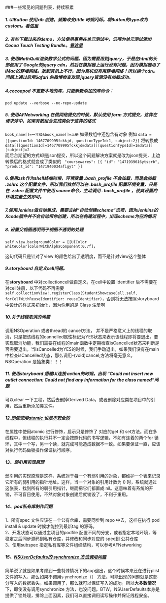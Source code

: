 ###一些常见的问题列表，持续积累
##### 1. UIButton 使用xib 创建，频繁改变tittle 时候闪烁。将Button的type改为 custom。[看这里](http://stackoverflow.com/questions/18946490/how-to-stop-unwanted-uibutton-animation-on-title-change)

##### 2. 有些下载过来的demo，方法使用事例在单元测试中，记得为单元测试添加Cocoa Touch Testing Bundle。[看这里](http://stackoverflow.com/questions/31794989/cant-add-unit-tests-to-existing-ios-app)

##### 3. 使用MathQuill渲染数学公式的问题。因为需要用到jquery，于是在html的头部使用了 Google的jquery cdn，然后在模拟器上运行没有问题，因为模拟器用了iMac的穿墙网络。放到真机上不行，因为真机没有用穿墙网络！所以换个cdn。问题上通过启用Safari 的微博检查发现 jquery资源没有加载成功。

##### 4.cocoapod 不更新本地的库，只更新新添加的库命令：    
`pod update --verbose --no-repo-update`

##### 5. 使用AFNetworking 在做网络提交的时候，默认使用 form 方式提交，这样在请求体中，如果有数组会变成类似于这样的格式 
`book_name[]=一年级&book_name[]=上册`
如果数组中还包含有对象 例如 `data =[{questionId: 1467709995fckkjd, questionTypeId:1, subject:2}]` 将转换成 `data[][questionId]=1467709995fckkjd&data[][questionTypeId]=1&data[][subject]=2`   
而后台期望的方式却是json提交，所以这个问题解决方案就是改为json提交，上边转换后的格式就变成了类似的 ` "coursewares": [{
		"id": "1471939616ytscrb",
		"product_id": "1471940034afigyt"
	}]`    
	
##### 6.使用zsh作为shell终端时候，环境变量 .bash_profile 不会加载，而是会加载 .zshrc 这个配置文件，所以我们依然可以在 .bash_profile 配置环境变量，只是在 .zshrc 配置文件中使用 source命令，主动调用 . bash_profile ，使其设置的环境变量生效即可。

##### 7.使用Jenkins做自动集成，需要去掉“自动创建scheme”选项，因为Jenkins的Xcode插件并不会自动帮你创建，所以在构建过程中，出现scheme为空的情况

##### 8. 设置父视图透明而子视图不透明的处理
 `self.view.backgroundColor = [[UIColor whiteColor]colorWithAlphaComponent:0.7f];`     
 
 这句代码只是针对了view 的颜色给出了透明度，而不是针对view这个整体
 
##### 9.storyboard 自定义cell问题。
在**storyboard** 中对collectioncell做自定义，在cell中设置 Identifier 后不需要在对cell注册，以下代码不再需要  `self.collectionView!.registerClass(StudentShowcaseCell.self, forCellWithReuseIdentifier: reuseIdentifier)`，否则将无法按照storyboard中设计的样式来初始化，因为你用的是 Class 注册啊

##### 10.关于线程取消的问题
调用NSOperation 或者thread的 cancel方法， 并不是严格意义上的线程的取消，只是把该线程的cannelled属性标记为YES状态来表示该线程即将要退出。要实现取消功能，我们需要在线程的main函数中定期检查isCancelled状态来判断是否需要退出，当isCancelled为YES的时候，我们手动退出，如果我们没有在main中检查isCancelled状态，那么调用-(void)cancel;方法将毫无意义。NSOperation 是抽象类！！！

##### 11. 使用storyboard 搭建UI连接 action的时候，出现 “Could not insert new outlet connection: Could not find any information for the class named”问题    
可以clear 一下工程，然后去删掉Derived Data，或者删除对应类在项目中的引用，然后重新添加类文件。

##### 12.[即使使用atomic 也是不安全的](http://mrpeak.cn/blog/ios-thread-safety/)
在属性中使用atomic 进行修饰，启示只是修饰了 对应的get 和 set方法。而在多线程中，但线程的执行并不一定会按照代码的书写逻辑，不如有连着的两个for 循环，其中一个写，另一个读，就完成可能造成数据不一致。如果要保证一直，应该对执行代码做锁操作保证执行顺序。

##### 13、弱引用实现原理
弱引用的实现原理是这样，系统对于每一个有弱引用的对象，都维护一个表来记录它所有的弱引用的指针地址。这样，当一个对象的引用计数为 0 时，系统就通过这张表，找到所有的弱引用指针，继而把它们都置成 nil。这意味着有系统的开销，不可盲目使用，不然对象对象创建后就销毁了，不利于重用。

##### 14、pod私有库制作问题
1、所有spec 文件应该在一个公有仓库，需要同步到 repo 中去，这样在执行 pod install & update 时候才能拉到最新tag 的源码。   
2、开发状态可以通过主项目的podfile 配置不同的分支，或者指定本地环境，等稳定之后同步源码到私有仓库，并修改和同步对应的 spec到 公共仓库   
3、使用subspec 指定私有库等文件组织结构，可以参考AFNetworking

##### 15、[NSUserDefaults的 synchronize 方法调用问题](http://stackoverflow.com/questions/37485109/is-it-mandatory-to-call-nsuserdefaults-synchronize-method)    
简单说了就是如果考虑到一些特殊情况下的app退出，这个时候本来还在进行plist文件的写入，那么如果不调用s ynchronize（） 方法，可能出现的问题就是这部分写入的数据丢失。如果调用了，那么就可以保证写入的成功。所以**大多数情况**下，即使没有调用synchronize 方法，也没问题。BTW，NSUserDefaults本身是提供了锁处理，排除上面因素，我们可以直接调用读写操作并保证线程安全。

